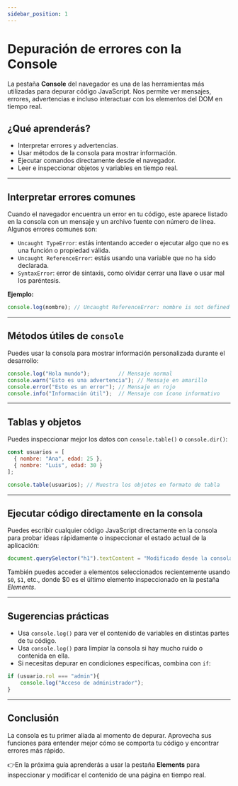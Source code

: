 ```yaml
---
sidebar_position: 1
---
```


# Depuración de errores con la Console

La pestaña **Console** del navegador es una de las herramientas más utilizadas para depurar código JavaScript. Nos permite ver mensajes, errores, advertencias e incluso interactuar con los elementos del DOM en tiempo real.

## ¿Qué aprenderás?
- Interpretar errores y advertencias.
- Usar métodos de la consola para mostrar información.
- Ejecutar comandos directamente desde el navegador.
- Leer e inspeccionar objetos y variables en tiempo real.

---

## Interpretar errores comunes

Cuando el navegador encuentra un error en tu código, este aparece listado en la consola con un mensaje y un archivo fuente con número de línea. Algunos errores comunes son:

- `Uncaught TypeError`: estás intentando acceder o ejecutar algo que no es una función o propiedad válida.
- `Uncaught ReferenceError`: estás usando una variable que no ha sido declarada.
- `SyntaxError`: error de sintaxis, como olvidar cerrar una llave o usar mal los paréntesis.

**Ejemplo:**
```js
console.log(nombre); // Uncaught ReferenceError: nombre is not defined
```

---

## Métodos útiles de `console`
Puedes usar la consola para mostrar información personalizada durante el desarrollo:

```js
console.log("Hola mundo");         // Mensaje normal
console.warn("Esto es una advertencia"); // Mensaje en amarillo
console.error("Esto es un error"); // Mensaje en rojo
console.info("Información útil");  // Mensaje con ícono informativo
```

---

## Tablas y objetos
Puedes inspeccionar mejor los datos con `console.table()` o `console.dir()`:

```js
const usuarios = [
  { nombre: "Ana", edad: 25 },
  { nombre: "Luis", edad: 30 }
];

console.table(usuarios); // Muestra los objetos en formato de tabla
```

---

## Ejecutar código directamente en la consola
Puedes escribir cualquier código JavaScript directamente en la consola para probar ideas rápidamente o inspeccionar el estado actual de la aplicación:

```js
document.querySelector("h1").textContent = "Modificado desde la consola";
```

También puedes acceder a elementos seleccionados recientemente usando `$0`, `$1`, etc., donde $0 es el último elemento inspeccionado en la pestaña _Elements_.

--- 

## Sugerencias prácticas
- Usa `console.log()` para ver el contenido de variables en distintas partes de tu código.
- Usa `console.log()` para limpiar la consola si hay mucho ruido o contenida en ella.
- Si necesitas depurar en condiciones específicas, combina con `if`:

```js
if (usuario.rol === "admin"){
    console.log("Acceso de administrador");
}
```

---

## Conclusión
La consola es tu primer aliada al momento de depurar. Aprovecha sus funciones para entender mejor cómo se comporta tu código y encontrar errores más rápido.

👉En la próxima guía aprenderás a usar la pestaña **Elements** para inspeccionar y modificar el contenido de una página en tiempo real.